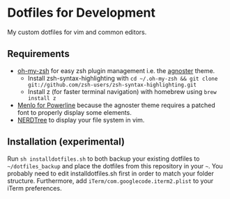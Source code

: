 # Dotfiles for Development

My custom dotfiles for vim and common editors.

## Requirements
* [oh-my-zsh](https://github.com/robbyrussell/oh-my-zsh) for easy zsh plugin 
  management i.e. the [agnoster](https://github.com/agnoster/agnoster-zsh-theme) 
  theme.
  * Install zsh-syntax-highlighting with `cd ~/.oh-my-zsh && git clone git://github.com/zsh-users/zsh-syntax-highlighting.git`
  * Install z (for faster terminal navigation) with homebrew using `brew install z`
* [Menlo for Powerline](https://github.com/abertsch/Menlo-for-Powerline) because 
  the agnoster theme requires a patched font to properly display some elements.
* [NERDTree](https://github.com/scrooloose/nerdtree) to display your file system 
  in vim.

## Installation (**experimental**)

Run `sh installdotfiles.sh` to both backup your existing dotfiles to 
`~/dotfiles_backup` and place the dotfiles from this repository in your `~`. You 
probably need to edit installdotfiles.sh first in order to match your folder 
structure. Furthermore, add `iTerm/com.googlecode.iterm2.plist` to your iTerm 
preferences.

